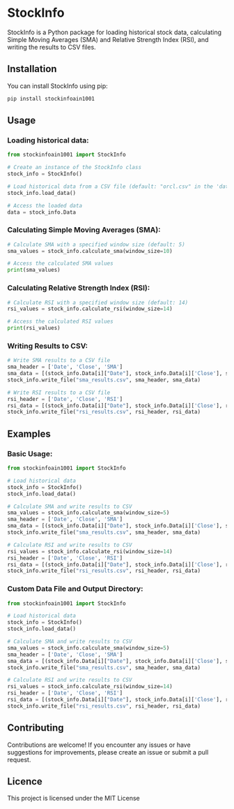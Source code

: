 # StockInfo

StockInfo is a Python package for loading historical stock data, calculating Simple Moving Averages (SMA) and Relative Strength Index (RSI), and writing the results to CSV files.

## Installation

You can install StockInfo using pip:

```bash
pip install stockinfoain1001
```
## Usage
### Loading historical data:
```python
from stockinfoain1001 import StockInfo

# Create an instance of the StockInfo class
stock_info = StockInfo()

# Load historical data from a CSV file (default: "orcl.csv" in the 'data' directory)
stock_info.load_data()

# Access the loaded data
data = stock_info.Data
```
### Calculating Simple Moving Averages (SMA):
```python
# Calculate SMA with a specified window size (default: 5)
sma_values = stock_info.calculate_sma(window_size=10)

# Access the calculated SMA values
print(sma_values)
```
### Calculating Relative Strength Index (RSI):
```python
# Calculate RSI with a specified window size (default: 14)
rsi_values = stock_info.calculate_rsi(window_size=14)

# Access the calculated RSI values
print(rsi_values)
```
### Writing Results to CSV:
```python
# Write SMA results to a CSV file
sma_header = ['Date', 'Close', 'SMA']
sma_data = [(stock_info.Data[i]["Date"], stock_info.Data[i]['Close'], sma) for i, sma in enumerate(sma_values)]
stock_info.write_file("sma_results.csv", sma_header, sma_data)

# Write RSI results to a CSV file
rsi_header = ['Date', 'Close', 'RSI']
rsi_data = [(stock_info.Data[i]["Date"], stock_info.Data[i]['Close'], rsi) for i, rsi in enumerate(rsi_values)]
stock_info.write_file("rsi_results.csv", rsi_header, rsi_data)
```
## Examples
### Basic Usage:
```python
from stockinfoain1001 import StockInfo

# Load historical data
stock_info = StockInfo()
stock_info.load_data()

# Calculate SMA and write results to CSV
sma_values = stock_info.calculate_sma(window_size=5)
sma_header = ['Date', 'Close', 'SMA']
sma_data = [(stock_info.Data[i]["Date"], stock_info.Data[i]['Close'], sma) for i, sma in enumerate(sma_values)]
stock_info.write_file("sma_results.csv", sma_header, sma_data)

# Calculate RSI and write results to CSV
rsi_values = stock_info.calculate_rsi(window_size=14)
rsi_header = ['Date', 'Close', 'RSI']
rsi_data = [(stock_info.Data[i]["Date"], stock_info.Data[i]['Close'], rsi) for i, rsi in enumerate(rsi_values)]
stock_info.write_file("rsi_results.csv", rsi_header, rsi_data)
```
### Custom Data File and Output Directory:
```python
from stockinfoain1001 import StockInfo

# Load historical data
stock_info = StockInfo()
stock_info.load_data()

# Calculate SMA and write results to CSV
sma_values = stock_info.calculate_sma(window_size=5)
sma_header = ['Date', 'Close', 'SMA']
sma_data = [(stock_info.Data[i]["Date"], stock_info.Data[i]['Close'], sma) for i, sma in enumerate(sma_values)]
stock_info.write_file("sma_results.csv", sma_header, sma_data)

# Calculate RSI and write results to CSV
rsi_values = stock_info.calculate_rsi(window_size=14)
rsi_header = ['Date', 'Close', 'RSI']
rsi_data = [(stock_info.Data[i]["Date"], stock_info.Data[i]['Close'], rsi) for i, rsi in enumerate(rsi_values)]
stock_info.write_file("rsi_results.csv", rsi_header, rsi_data)
```
## Contributing
Contributions are welcome! If you encounter any issues or have suggestions for improvements, please create an issue or submit a pull request.

## Licence
This project is licensed under the MIT License


